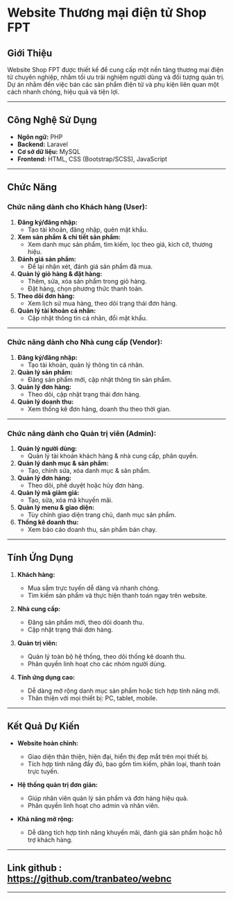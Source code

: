 # Website Thương mại điện tử Shop FPT

## **Giới Thiệu**
Website Shop FPT được thiết kế để cung cấp một nền tảng thương mại điện tử chuyên nghiệp, nhằm tối ưu trải nghiệm người dùng và đối tượng quản trị. Dự án nhằm đến việc bán các sản phẩm điện tử và phụ kiện liên quan một cách nhanh chóng, hiệu quả và tiện lợi.

---

## **Công Nghệ Sử Dụng**
- **Ngôn ngữ:** PHP
- **Backend:** Laravel
- **Cơ sở dữ liệu:** MySQL
- **Frontend:** HTML, CSS (Bootstrap/SCSS), JavaScript


---

## **Chức Năng**

### **Chức năng dành cho Khách hàng (User):**
1. **Đăng ký/đăng nhập:**
   - Tạo tài khoản, đăng nhập, quên mật khẩu.
2. **Xem sản phẩm & chi tiết sản phẩm:**
   - Xem danh mục sản phẩm, tìm kiếm, lọc theo giá, kích cỡ, thương hiệu.
3. **Đánh giá sản phẩm:**
   - Để lại nhận xét, đánh giá sản phẩm đã mua.
4. **Quản lý giỏ hàng & đặt hàng:**
   - Thêm, sửa, xóa sản phẩm trong giỏ hàng.
   - Đặt hàng, chọn phương thức thanh toán.
5. **Theo dõi đơn hàng:**
   - Xem lịch sử mua hàng, theo dõi trạng thái đơn hàng.
6. **Quản lý tài khoản cá nhân:**
   - Cập nhật thông tin cá nhân, đổi mật khẩu.

---

### **Chức năng dành cho Nhà cung cấp (Vendor):**
1. **Đăng ký/đăng nhập:**
   - Tạo tài khoản, quản lý thông tin cá nhân.
2. **Quản lý sản phẩm:**
   - Đăng sản phẩm mới, cập nhật thông tin sản phẩm.
3. **Quản lý đơn hàng:**
   - Theo dõi, cập nhật trạng thái đơn hàng.
4. **Quản lý doanh thu:**
   - Xem thống kê đơn hàng, doanh thu theo thời gian.

---

### **Chức năng dành cho Quản trị viên (Admin):**
1. **Quản lý người dùng:**
   - Quản lý tài khoản khách hàng & nhà cung cấp, phân quyền.
2. **Quản lý danh mục & sản phẩm:**
   - Tạo, chỉnh sửa, xóa danh mục & sản phẩm.
3. **Quản lý đơn hàng:**
   - Theo dõi, phê duyệt hoặc hủy đơn hàng.
4. **Quản lý mã giảm giá:**
   - Tạo, sửa, xóa mã khuyến mãi.
5. **Quản lý menu & giao diện:**
   - Tùy chỉnh giao diện trang chủ, danh mục sản phẩm.
6. **Thống kê doanh thu:**
   - Xem báo cáo doanh thu, sản phẩm bán chạy.

---

## **Tính Ứng Dụng**
1. **Khách hàng:**
   - Mua sắm trực tuyến dễ dàng và nhanh chóng.
   - Tìm kiếm sản phẩm và thực hiện thanh toán ngay trên website.

2. **Nhà cung cấp:**
   - Đăng sản phẩm mới, theo dõi doanh thu.
   - Cập nhật trạng thái đơn hàng.

3. **Quản trị viên:**
   - Quản lý toàn bộ hệ thống, theo dõi thống kê doanh thu.
   - Phân quyền linh hoạt cho các nhóm người dùng.

4. **Tính ứng dụng cao:**
   - Dễ dàng mở rộng danh mục sản phẩm hoặc tích hợp tính năng mới.
   - Thân thiện với mọi thiết bị: PC, tablet, mobile.

---

## **Kết Quả Dự Kiến**
- **Website hoàn chỉnh:**
  - Giao diện thân thiện, hiện đại, hiển thị đẹp mắt trên mọi thiết bị.
  - Tích hợp tính năng đầy đủ, bao gồm tìm kiếm, phân loại, thanh toán trực tuyến.

- **Hệ thống quản trị đơn giản:**
  - Giúp nhân viên quản lý sản phẩm và đơn hàng hiệu quả.
  - Phân quyền linh hoạt cho admin và nhân viên.

- **Khả năng mở rộng:**
  - Dễ dàng tích hợp tính năng khuyến mãi, đánh giá sản phẩm hoặc hỗ trợ khách hàng.

---
## Link github : https://github.com/tranbateo/webnc

---



